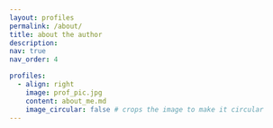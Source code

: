 ```yaml
---
layout: profiles
permalink: /about/
title: about the author
description: 
nav: true
nav_order: 4

profiles:
  - align: right
    image: prof_pic.jpg
    content: about_me.md
    image_circular: false # crops the image to make it circular
---
```



